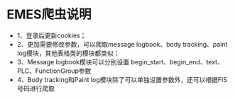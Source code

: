 # EMES爬虫说明
- 1、登录后更新cookies；
- 2、更加需要修改参数，可以爬取message logbook、body tracking、paint log模块，其他表格类的模块都类似；
- 3、Message logbook模块可以分别设置 begin_start、begin_end、text、PLC、FunctionGroup参数
- 4、Body tracking和Paint log模块除了可以单独设置参数外，还可以根据FIS号码进行爬取